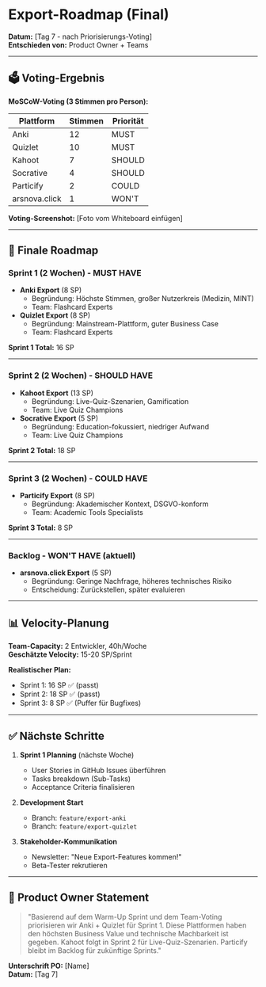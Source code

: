 # Export-Roadmap (Final)

**Datum:** [Tag 7 - nach Priorisierungs-Voting]  
**Entschieden von:** Product Owner + Teams

---

## 🗳️ Voting-Ergebnis

**MoSCoW-Voting (3 Stimmen pro Person):**

| Plattform | Stimmen | Priorität |
|-----------|---------|-----------|
| Anki | 12 | MUST |
| Quizlet | 10 | MUST |
| Kahoot | 7 | SHOULD |
| Socrative | 4 | SHOULD |
| Particify | 2 | COULD |
| arsnova.click | 1 | WON'T |

**Voting-Screenshot:** [Foto vom Whiteboard einfügen]

---

## 🚀 Finale Roadmap

### Sprint 1 (2 Wochen) - MUST HAVE
- **Anki Export** (8 SP)
  - Begründung: Höchste Stimmen, großer Nutzerkreis (Medizin, MINT)
  - Team: Flashcard Experts
- **Quizlet Export** (8 SP)
  - Begründung: Mainstream-Plattform, guter Business Case
  - Team: Flashcard Experts

**Sprint 1 Total:** 16 SP

---

### Sprint 2 (2 Wochen) - SHOULD HAVE
- **Kahoot Export** (13 SP)
  - Begründung: Live-Quiz-Szenarien, Gamification
  - Team: Live Quiz Champions
- **Socrative Export** (5 SP)
  - Begründung: Education-fokussiert, niedriger Aufwand
  - Team: Live Quiz Champions

**Sprint 2 Total:** 18 SP

---

### Sprint 3 (2 Wochen) - COULD HAVE
- **Particify Export** (8 SP)
  - Begründung: Akademischer Kontext, DSGVO-konform
  - Team: Academic Tools Specialists

**Sprint 3 Total:** 8 SP

---

### Backlog - WON'T HAVE (aktuell)
- **arsnova.click Export** (5 SP)
  - Begründung: Geringe Nachfrage, höheres technisches Risiko
  - Entscheidung: Zurückstellen, später evaluieren

---

## 📊 Velocity-Planung

**Team-Capacity:** 2 Entwickler, 40h/Woche  
**Geschätzte Velocity:** 15-20 SP/Sprint  

**Realistischer Plan:**
- Sprint 1: 16 SP ✅ (passt)
- Sprint 2: 18 SP ✅ (passt)
- Sprint 3: 8 SP ✅ (Puffer für Bugfixes)

---

## ✅ Nächste Schritte

1. **Sprint 1 Planning** (nächste Woche)
   - User Stories in GitHub Issues überführen
   - Tasks breakdown (Sub-Tasks)
   - Acceptance Criteria finalisieren

2. **Development Start**
   - Branch: `feature/export-anki`
   - Branch: `feature/export-quizlet`

3. **Stakeholder-Kommunikation**
   - Newsletter: "Neue Export-Features kommen!"
   - Beta-Tester rekrutieren

---

## 📝 Product Owner Statement

> "Basierend auf dem Warm-Up Sprint und dem Team-Voting priorisieren wir Anki + Quizlet für Sprint 1. Diese Plattformen haben den höchsten Business Value und technische Machbarkeit ist gegeben. Kahoot folgt in Sprint 2 für Live-Quiz-Szenarien. Particify bleibt im Backlog für zukünftige Sprints."

**Unterschrift PO:** [Name]  
**Datum:** [Tag 7]
